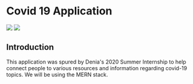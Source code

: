 # Covid 19 Application

<a href="https://github.com/gaptime/Covid_19_Application" target="blank"><img src="https://img.shields.io/tokei/lines/github/gaptime/Covid_19_Application" /></a> <a href="https://github.com/gaptime/Covid_19_Application/issues" target="blank">
<img src="https://img.shields.io/github/issues/gaptime/Covid_19_Application" />
</a>

## Introduction
This application was spured by Denia's 2020 Summer Internship to help connect people to various resources and information regarding covid-19 topics. We will be using the MERN stack. 
